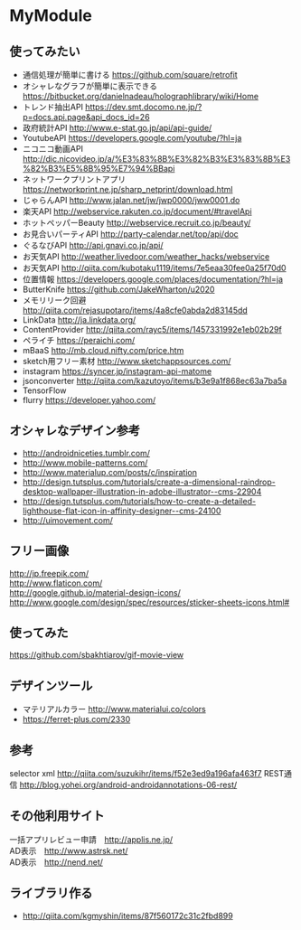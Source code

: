 # MyModule
## 使ってみたい
* 通信処理が簡単に書ける https://github.com/square/retrofit
* オシャレなグラフが簡単に表示できる https://bitbucket.org/danielnadeau/holographlibrary/wiki/Home
* トレンド抽出API https://dev.smt.docomo.ne.jp/?p=docs.api.page&api_docs_id=26
* 政府統計API http://www.e-stat.go.jp/api/api-guide/
* YoutubeAPI https://developers.google.com/youtube/?hl=ja
* ニコニコ動画API http://dic.nicovideo.jp/a/%E3%83%8B%E3%82%B3%E3%83%8B%E3%82%B3%E5%8B%95%E7%94%BBapi
* ネットワークプリントアプリ https://networkprint.ne.jp/sharp_netprint/download.html
* じゃらんAPI http://www.jalan.net/jw/jwp0000/jww0001.do
* 楽天API http://webservice.rakuten.co.jp/document/#travelApi
* ホットペッパーBeauty http://webservice.recruit.co.jp/beauty/
* お見合いパーティAPI http://party-calendar.net/top/api/doc
* ぐるなびAPI http://api.gnavi.co.jp/api/
* お天気API http://weather.livedoor.com/weather_hacks/webservice
* お天気API http://qiita.com/kubotaku1119/items/7e5eaa30fee0a25f70d0
* 位置情報 https://developers.google.com/places/documentation/?hl=ja
* ButterKnife https://github.com/JakeWharton/u2020
* メモリリーク回避 http://qiita.com/rejasupotaro/items/4a8cfe0abda2d83145dd
* LinkData http://ja.linkdata.org/
* ContentProvider http://qiita.com/rayc5/items/1457331992e1eb02b29f
* ペライチ https://peraichi.com/
* mBaaS http://mb.cloud.nifty.com/price.htm
* sketch用フリー素材 http://www.sketchappsources.com/
* instagram https://syncer.jp/instagram-api-matome
* jsonconverter http://qiita.com/kazutoyo/items/b3e9a1f868ec63a7ba5a
* TensorFlow
* flurry https://developer.yahoo.com/

## オシャレなデザイン参考
* http://androidniceties.tumblr.com/
* http://www.mobile-patterns.com/
* http://www.materialup.com/posts/c/inspiration
* http://design.tutsplus.com/tutorials/create-a-dimensional-raindrop-desktop-wallpaper-illustration-in-adobe-illustrator--cms-22904
* http://design.tutsplus.com/tutorials/how-to-create-a-detailed-lighthouse-flat-icon-in-affinity-designer--cms-24100
* http://uimovement.com/

## フリー画像
http://jp.freepik.com/
<br>
http://www.flaticon.com/
<br>
http://google.github.io/material-design-icons/
<br>
http://www.google.com/design/spec/resources/sticker-sheets-icons.html#


## 使ってみた
https://github.com/sbakhtiarov/gif-movie-view

## デザインツール
* マテリアルカラー http://www.materialui.co/colors
* https://ferret-plus.com/2330

## 参考
selector xml
http://qiita.com/suzukihr/items/f52e3ed9a196afa463f7
REST通信 http://blog.yohei.org/android-androidannotations-06-rest/

## その他利用サイト
一括アプリレビュー申請　http://applis.ne.jp/
<br>
AD表示　http://www.astrsk.net/
<br>
AD表示　http://nend.net/

## ライブラリ作る
* http://qiita.com/kgmyshin/items/87f560172c31c2fbd899
